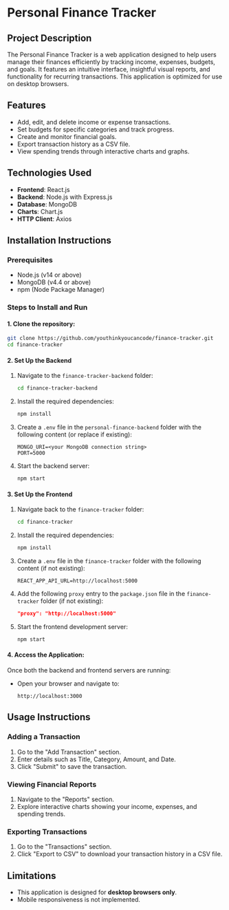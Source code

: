 # Personal Finance Tracker

## Project Description

The Personal Finance Tracker is a web application designed to help users manage their finances efficiently by tracking income, expenses, budgets, and goals. It features an intuitive interface, insightful visual reports, and functionality for recurring transactions. This application is optimized for use on desktop browsers.

## Features

- Add, edit, and delete income or expense transactions.
- Set budgets for specific categories and track progress.
- Create and monitor financial goals.
- Export transaction history as a CSV file.
- View spending trends through interactive charts and graphs.

## Technologies Used

- **Frontend**: React.js
- **Backend**: Node.js with Express.js
- **Database**: MongoDB
- **Charts**: Chart.js
- **HTTP Client**: Axios

## Installation Instructions

### Prerequisites
- Node.js (v14 or above)
- MongoDB (v4.4 or above)
- npm (Node Package Manager)

### Steps to Install and Run
#### 1. Clone the repository:
   ```bash
   git clone https://github.com/youthinkyoucancode/finance-tracker.git
   cd finance-tracker
   ```

#### 2. Set Up the Backend
1. Navigate to the `finance-tracker-backend` folder:
   ```bash
   cd finance-tracker-backend
   ```
2. Install the required dependencies:
   ```bash
   npm install
   ```
3. Create a `.env` file in the `personal-finance-backend` folder with the following content (or replace if existing):
   ```plaintext
   MONGO_URI=<your MongoDB connection string>
   PORT=5000
   ```
4. Start the backend server:
   ```bash
   npm start
   ```

#### 3. Set Up the Frontend
1. Navigate back to the `finance-tracker` folder:
   ```bash
   cd finance-tracker
   ```
3. Install the required dependencies:
   ```bash
   npm install
   ```
5. Create a `.env` file in the `finance-tracker` folder with the following content (if not existing):
   ```plaintext
   REACT_APP_API_URL=http://localhost:5000
   ```
7. Add the following `proxy` entry to the `package.json` file in the `finance-tracker` folder (if not existing):
   ```json
   "proxy": "http://localhost:5000"
   ```
9. Start the frontend development server:
   ```bash
   npm start
   ```

#### 4. Access the Application:
Once both the backend and frontend servers are running:
- Open your browser and navigate to:
  ```plaintext
  http://localhost:3000
  ```

## Usage Instructions

### Adding a Transaction
1. Go to the "Add Transaction" section.
2. Enter details such as Title, Category, Amount, and Date.
3. Click "Submit" to save the transaction.

### Viewing Financial Reports
1. Navigate to the "Reports" section.
2. Explore interactive charts showing your income, expenses, and spending trends.

### Exporting Transactions
1. Go to the "Transactions" section.
2. Click "Export to CSV" to download your transaction history in a CSV file.

## Limitations

- This application is designed for **desktop browsers only**.
- Mobile responsiveness is not implemented.
